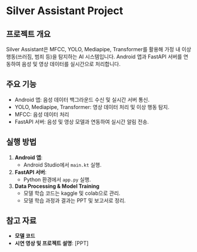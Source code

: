 # Silver Assistant Project

## 프로젝트 개요
Silver Assistant은 MFCC, YOLO, Mediapipe, Transformer를 활용해 가정 내 이상 행동(쓰러짐, 범죄 등)을 탐지하는 AI 시스템입니다. 
Android 앱과 FastAPI 서버를 연동하여 음성 및 영상 데이터를 실시간으로 처리합니다.

## 주요 기능
- Android 앱: 음성 데이터 백그라운드 수신 및 실시간 서버 통신.
- YOLO, Mediapipe, Transformer: 영상 데이터 처리 및 이상 행동 탐지.
- MFCC: 음성 데이터 처리
- FastAPI 서버: 음성 및 영상 모델과 연동하여 실시간 알림 전송.

## 실행 방법
1. **Android 앱**:
   - Android Studio에서 `main.kt` 실행.
2. **FastAPI 서버**:
   - Python 환경에서 `app.py` 실행.
3. **Data Processing & Model Training**  
   - 모델 학습 코드는 kaggle 및 colab으로 관리.
   - 모델 학습 과정과 결과는 PPT 및 보고서로 정리.

## 참고 자료
- **모델 코드**
- **시연 영상 및 프로젝트 설명**: [PPT]
